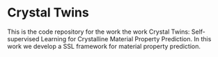 # Crystal Twins 
This is the code repository for the work the work Crystal Twins: Self-supervised Learning for Crystalline Material Property Prediction. In this work we develop a SSL framework for material property prediction.
